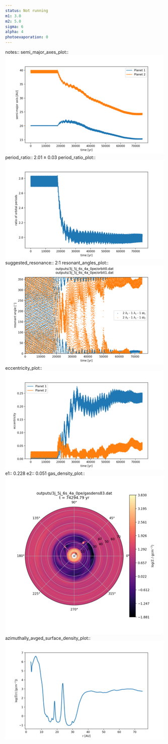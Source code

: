 ```yaml
---
status: Not running
m1: 3.0
m2: 5.0
sigma: 6
alpha: 4
photoevaporation: 0
---
```


notes::
semi_major_axes_plot:: ![semi_major_axes_3j_5j_6s_4a_0pe.png](plots/semi_major_axes/semi_major_axes_3j_5j_6s_4a_0pe.png)
period_ratio:: 2.01 ± 0.03
period_ratio_plot:: ![period_ratio_3j_5j_6s_4a_0pe.png](plots/period_ratio/period_ratio_3j_5j_6s_4a_0pe.png)
suggested_resonance:: 2:1
resonant_angles_plot:: ![resonant_angles_3j_5j_6s_4a_0pe.png](plots/resonant_angles/resonant_angles_3j_5j_6s_4a_0pe.png)
eccentricity_plot:: ![eccentricity_3j_5j_6s_4a_0pe.png](plots/eccentricity/eccentricity_3j_5j_6s_4a_0pe.png)
e1:: 0.228
e2:: 0.051
gas_density_plot:: ![gas_density_3j_5j_6s_4a_0pe.png](plots/gas_density/gas_density_3j_5j_6s_4a_0pe.png)
azimuthally_avged_surface_density_plot:: ![azimuthally_avged_surface_density_3j_5j_6s_4a_0pe.png](plots/azimuthally_avged_surface_density/azimuthally_avged_surface_density_3j_5j_6s_4a_0pe.png)
